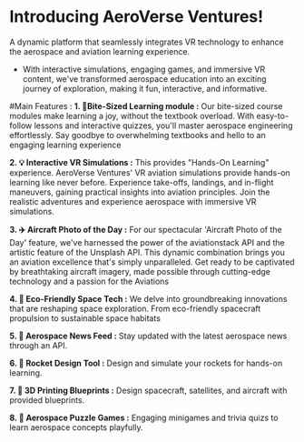 # Introducing AeroVerse Ventures! 
A dynamic platform that seamlessly integrates VR technology to enhance the aerospace and aviation learning experience. 
-  With interactive simulations, engaging games, and immersive VR content, we've transformed aerospace education into an exciting journey of exploration, making it fun, interactive, and informative.


#Main Features :
**1. 🌟Bite-Sized Learning module :** Our bite-sized course modules make learning a joy, without the textbook overload. With easy-to-follow lessons and interactive quizzes, you'll master aerospace engineering effortlessly. Say goodbye to overwhelming textbooks and hello to an engaging learning experience

**2. 💡 Interactive VR Simulations :** This provides "Hands-On Learning" experience. AeroVerse Ventures' VR aviation simulations provide hands-on learning like never before. Experience take-offs, landings, and in-flight maneuvers, gaining practical insights into aviation principles. Join the realistic adventures and experience aerospace with immersive VR simulations.

**3. ✈️ Aircraft Photo of the Day :** For our spectacular 'Aircraft Photo of the Day' feature, we've harnessed the power of the aviationstack API and the artistic feature of the Unsplash API. This dynamic combination brings you an aviation excellence that's simply unparalleled. Get ready to be captivated by breathtaking aircraft imagery, made possible through cutting-edge technology and a passion for the Aviations

**4. 🌱 Eco-Friendly Space Tech :** We delve into groundbreaking innovations that are reshaping space exploration. From eco-friendly spacecraft propulsion to sustainable space habitats

**5. 🌌 Aerospace News Feed :** Stay updated with the latest aerospace news through an API.

**6. 🚀 Rocket Design Tool :** Design and simulate your rockets for hands-on learning.

**7. 🛅 3D Printing Blueprints :** Design spacecraft, satellites, and aircraft with provided blueprints.

**8. 🌠 Aerospace Puzzle Games :** Engaging minigames and trivia quizs to learn aerospace concepts playfully.
